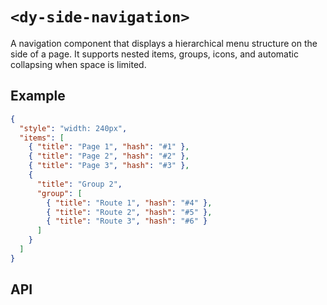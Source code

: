 # `<dy-side-navigation>`

A navigation component that displays a hierarchical menu structure on the side of a page. It supports nested items, groups, icons, and automatic collapsing when space is limited.

## Example

<gbp-example name="dy-side-navigation" src="https://esm.sh/duoyun-ui/elements/side-navigation">

```json
{
  "style": "width: 240px",
  "items": [
    { "title": "Page 1", "hash": "#1" },
    { "title": "Page 2", "hash": "#2" },
    { "title": "Page 3", "hash": "#3" },
    {
      "title": "Group 2",
      "group": [
        { "title": "Route 1", "hash": "#4" },
        { "title": "Route 2", "hash": "#5" },
        { "title": "Route 3", "hash": "#6" }
      ]
    }
  ]
}
```

</gbp-example>

## API

<gbp-api src="/src/elements/side-navigation.ts"></gbp-api>
